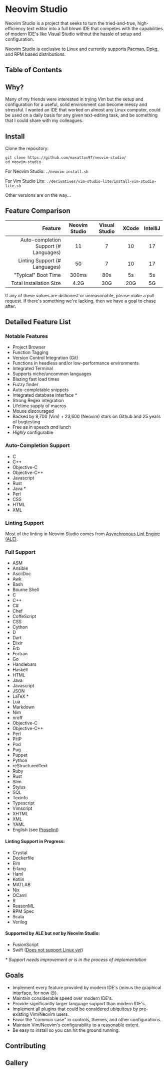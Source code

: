 # __Neovim Studio__

Neovim Studio is a project that seeks to turn the tried-and-true, high-efficiency text editor into a full blown IDE that
competes with the capabilities of modern IDE's like Visual Studio without the hassle of setup and
configuration.

Neovim Studio is exclusive to Linux and currently supports Pacman, Dpkg, and RPM based distributions.

## Table of Contents

## Why?

Many of my friends were interested in trying Vim but the setup and configuration for a useful, solid environment can become
messy and stressful. I wanted an IDE that worked on almost any Linux computer, could be used on a daily basis for any given
text-editing task, and be something that I could share with my colleagues.

## Install

Clone the repository:
```
git clone https://github.com/maxattax97/neovim-studio/
cd neovim-studio
```

For Neovim Studio:
`./neovim-install.sh`

For Vim Studio Lite:
`./derivatives/vim-studio-lite/install-vim-studio-lite.sh`

Other versions are on the way...

## Feature Comparison

| Feature | Neovim Studio | Visual Studio | XCode | IntelliJ |
| -------:|:-------------:|:-------------:|:-------:|:--------:|
| Auto-completion Support (# Languages) | 11 | 7 | 10 | 17 |
| Linting Support (# Languages)         | 50 | 7 | 10 | 17 |
| "Typical" Boot Time                   | 300ms | 80s | 5s | 5s |
| Total Installation Size               | 4.2G | 30G | 20G | 5G |

If any of these values are dishonest or unreasonable, please make a pull request. If there's something we're lacking, then
we have a goal to chase after.

## Detailed Feature List

### Notable Features

+ Project Browser
+ Function Tagging
+ Version Control Integration (Git)
+ Functions in headless and/or low-performance environments
+ Integrated Terminal
+ Supports niche/uncommon languages
+ Blazing fast load times
+ Fuzzy finder 
+ Auto-completable snippets
+ Integrated database interface *
+ Strong Regex integration
+ Lifetime supply of macros
+ Mouse discouraged
+ Backed by 9,700 (Vim) + 23,600 (Neovim) stars on Github and 25 years of bugtesting
+ Free as in speech _and_ lunch
+ _Highly_ configurable

### Auto-Completion Support

+ C
+ C++
+ Objective-C
+ Objective-C++
+ Javascript
+ Rust
+ Java *
+ Perl
+ CSS
+ HTML
+ XML

### Linting Support

Most of the linting in Neovim Studio comes from [Asynchronous Lint Engine (ALE)](https://github.com/w0rp/ale).

### Full Support

+ ASM
+ Ansible
+ AsciiDoc
+ Awk
+ Bash
+ Bourne Shell
+ C
+ C++
+ C#
+ Chef
+ CoffeScript
+ CSS
+ Cython
+ D
+ Dart
+ Elixir
+ Erb
+ Fortran
+ Go
+ Handlebars
+ Haskell
+ HTML
+ Java
+ Javascript
+ JSON
+ LaTeX *
+ Lua
+ Markdown
+ Nim
+ nroff
+ Objective-C
+ Objective-C++
+ Perl
+ PHP
+ Pod
+ Pug
+ Puppet
+ Python
+ reStructuredText
+ Ruby
+ Rust
+ Slim
+ Stylus
+ SQL
+ Texinfo
+ Typescript
+ Vimscript
+ XHTML
+ XML
+ YAML
+ English (see [Proselint](https://github.com/amperser/proselint))

#### Linting Support in Progress:

+ Crystal
+ Dockerfile
+ Elm
+ Erlang
+ Haml
+ Kotlin
+ MATLAB
+ Nix
+ OCaml
+ R
+ ReasonML
+ RPM Spec
+ Scala
+ Verilog

#### Supported by ALE but _not_ by Neovim Studio:
+ FusionScript
+ Swift ([Does not support Linux _yet_](https://github.com/realm/SwiftLint/issues/732))

_\* Support needs improvement or is in the process of implementation_

## Goals

+ Implement every feature provided by modern IDE's (minus the graphical interface, for now :wink:).
+ Maintain considerable speed over modern IDE's.
+ Provide significantly larger language support than modern IDE's.
+ Implement all plugins that could be considered _ubiquitous_ by pre-existing Vim/Neovim users.
+ Favor the "common case" in controls, themes, and other configurations.
+ Maintain Vim/Neovim's configurability to a reasonable extent.
+ Be easy to install so you can hit the ground running.

## Contributing

## Gallery


